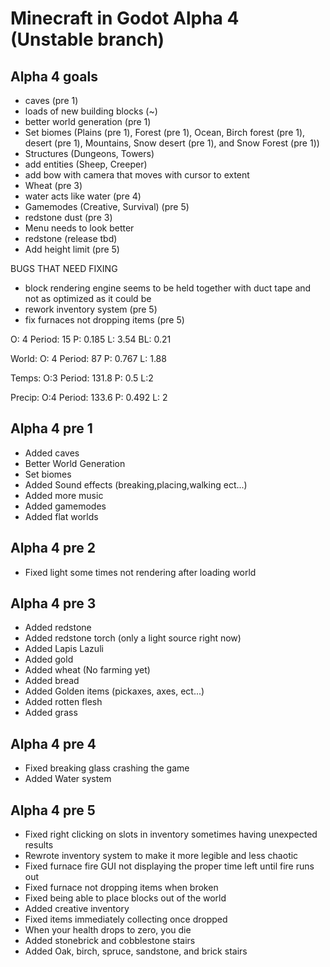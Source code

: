 # Minecraft in Godot Alpha 4 (Unstable branch)
## Alpha 4 goals
- caves (pre 1)
- loads of new building blocks (~)
- better world generation (pre 1)
- Set biomes (Plains (pre 1), Forest (pre 1), Ocean, Birch forest (pre 1), desert (pre 1), Mountains, Snow desert (pre 1), and Snow Forest (pre 1))
- Structures (Dungeons, Towers)
- add entities (Sheep, Creeper)
- add bow with camera that moves with cursor to extent
- Wheat (pre 3)
- water acts like water (pre 4)
- Gamemodes (Creative, Survival) (pre 5)
- redstone dust (pre 3)
- Menu needs to look better
- redstone (release tbd)
- Add height limit (pre 5)

BUGS THAT NEED FIXING
- block rendering engine seems to be held together with duct tape and not as optimized as it could be
- rework inventory system (pre 5)
- fix furnaces not dropping items (pre 5)

O: 4
Period: 15
P: 0.185
L: 3.54
BL: 0.21

World:
O: 4
Period: 87
P: 0.767
L: 1.88

Temps:
O:3
Period: 131.8
P: 0.5
L:2

Precip:
O:4
Period: 133.6
P: 0.492
L: 2

## Alpha 4 pre 1
- Added caves
- Better World Generation
- Set biomes
- Added Sound effects (breaking,placing,walking ect...)
- Added more music
- Added gamemodes
- Added flat worlds

## Alpha 4 pre 2
- Fixed light some times not rendering after loading world

## Alpha 4 pre 3
- Added redstone
- Added redstone torch (only a light source right now)
- Added Lapis Lazuli
- Added gold
- Added wheat (No farming yet)
- Added bread
- Added Golden items (pickaxes, axes, ect...)
- Added rotten flesh
- Added grass

## Alpha 4 pre 4
- Fixed breaking glass crashing the game
- Added Water system

## Alpha 4 pre 5
- Fixed right clicking on slots in inventory sometimes having unexpected results
- Rewrote inventory system to make it more legible and less chaotic
- Fixed furnace fire GUI not displaying the proper time left until fire runs out
- Fixed furnace not dropping items when broken
- Fixed being able to place blocks out of the world
- Added creative inventory
- Fixed items immediately collecting once dropped
- When your health drops to zero, you die
- Added stonebrick and cobblestone stairs
- Added Oak, birch, spruce, sandstone, and brick stairs